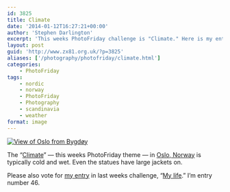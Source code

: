 ```yaml
---
id: 3825
title: Climate
date: '2014-01-12T16:27:21+00:00'
author: 'Stephen Darlington'
excerpt: 'This weeks PhotoFriday challenge is "Climate." Here is my entry.'
layout: post
guid: 'http://www.zx81.org.uk/?p=3825'
aliases: ['/photography/photofriday/climate.html']
categories:
    - PhotoFriday
tags:
    - nordic
    - norway
    - PhotoFriday
    - Photography
    - scandinavia
    - weather
format: image
---
```


[![View of Oslo from Bygdøy](https://i0.wp.com/farm9.staticflickr.com/8165/7574201418_d92ab61d86.jpg?resize=500%2C333)](http://www.flickr.com/photos/stephendarlington/7574201418/ "View of Oslo from Bygdøy by stephendarlington, on Flickr")

The “[Climate](http://www.photofriday.com/challenge.php?id=1361)” — this weeks PhotoFriday theme — in [Oslo, Norway](/travel/oslo.html "Oslo") is typically cold and wet. Even the statues have large jackets on.

Please also vote for [my entry](/photography/photofriday/my-life.html "My Life") in last weeks challenge, “[My life](http://www.photofriday.com/linkviewer.php?id=1359).” I’m entry number 46.